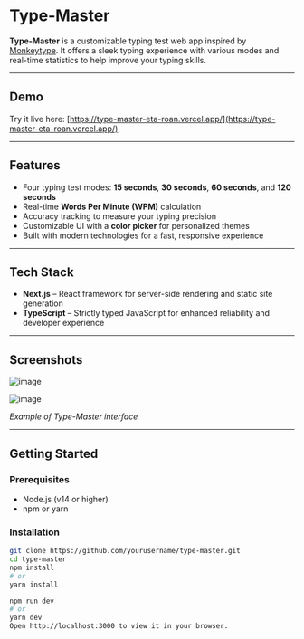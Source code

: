 # Type-Master

**Type-Master** is a customizable typing test web app inspired by [Monkeytype](https://monkeytype.com). It offers a sleek typing experience with various modes and real-time statistics to help improve your typing skills.

---

## Demo

Try it live here: [https://type-master-eta-roan.vercel.app/](https://type-master-eta-roan.vercel.app/)

---

## Features

- Four typing test modes: **15 seconds**, **30 seconds**, **60 seconds**, and **120 seconds**
- Real-time **Words Per Minute (WPM)** calculation
- Accuracy tracking to measure your typing precision
- Customizable UI with a **color picker** for personalized themes
- Built with modern technologies for a fast, responsive experience

---

## Tech Stack

- **Next.js** – React framework for server-side rendering and static site generation
- **TypeScript** – Strictly typed JavaScript for enhanced reliability and developer experience

---

## Screenshots


![image](https://github.com/user-attachments/assets/b8a1e5e3-e6b1-41cb-bba7-8be8512edd05)

![image](https://github.com/user-attachments/assets/72fa2282-50c4-443b-86d5-711417c4166f)


*Example of Type-Master interface*

---

## Getting Started

### Prerequisites

- Node.js (v14 or higher)
- npm or yarn

### Installation

```bash
git clone https://github.com/yourusername/type-master.git
cd type-master
npm install
# or
yarn install

npm run dev
# or
yarn dev
Open http://localhost:3000 to view it in your browser.
